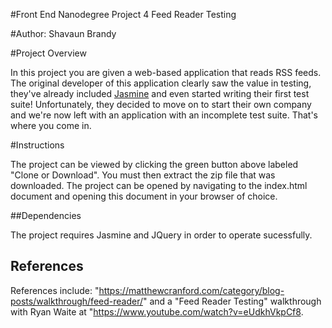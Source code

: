 #Front End Nanodegree Project 4 Feed Reader Testing

#Author: Shavaun Brandy

#Project Overview

In this project you are given a web-based application that reads RSS feeds. The original developer of this application clearly saw the value in testing, they've already included [Jasmine](http://jasmine.github.io/) and even started writing their first test suite! Unfortunately, they decided to move on to start their own company and we're now left with an application with an incomplete test suite. That's where you come in. 


#Instructions 

The project can be viewed by clicking the green button above labeled "Clone or Download". You must then extract the zip file that was downloaded. The project can be opened by navigating to the index.html document and opening this document in your browser of choice.


##Dependencies

The project requires Jasmine and JQuery in order to operate sucessfully.

## References

References include: "https://matthewcranford.com/category/blog-posts/walkthrough/feed-reader/" and a "Feed Reader Testing" walkthrough with Ryan Waite at "https://www.youtube.com/watch?v=eUdkhVkpCf8.
